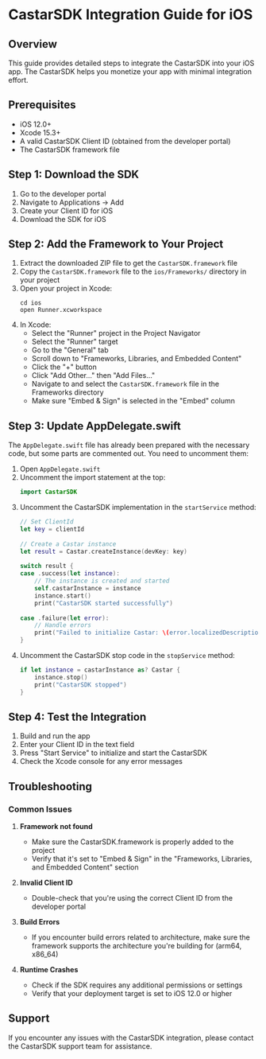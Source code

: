 # CastarSDK Integration Guide for iOS

## Overview

This guide provides detailed steps to integrate the CastarSDK into your iOS app. The CastarSDK helps you monetize your app with minimal integration effort.

## Prerequisites

- iOS 12.0+
- Xcode 15.3+
- A valid CastarSDK Client ID (obtained from the developer portal)
- The CastarSDK framework file

## Step 1: Download the SDK

1. Go to the developer portal
2. Navigate to Applications -> Add
3. Create your Client ID for iOS
4. Download the SDK for iOS

## Step 2: Add the Framework to Your Project

1. Extract the downloaded ZIP file to get the `CastarSDK.framework` file
2. Copy the `CastarSDK.framework` file to the `ios/Frameworks/` directory in your project
3. Open your project in Xcode:
   ```
   cd ios
   open Runner.xcworkspace
   ```
4. In Xcode:
   - Select the "Runner" project in the Project Navigator
   - Select the "Runner" target
   - Go to the "General" tab
   - Scroll down to "Frameworks, Libraries, and Embedded Content"
   - Click the "+" button
   - Click "Add Other..." then "Add Files..."
   - Navigate to and select the `CastarSDK.framework` file in the Frameworks directory
   - Make sure "Embed & Sign" is selected in the "Embed" column

## Step 3: Update AppDelegate.swift

The `AppDelegate.swift` file has already been prepared with the necessary code, but some parts are commented out. You need to uncomment them:

1. Open `AppDelegate.swift`
2. Uncomment the import statement at the top:
   ```swift
   import CastarSDK
   ```
3. Uncomment the CastarSDK implementation in the `startService` method:
   ```swift
   // Set ClientId
   let key = clientId
               
   // Create a Castar instance
   let result = Castar.createInstance(devKey: key)
           
   switch result {
   case .success(let instance):
       // The instance is created and started
       self.castarInstance = instance
       instance.start()
       print("CastarSDK started successfully")
               
   case .failure(let error):
       // Handle errors
       print("Failed to initialize Castar: \(error.localizedDescription)")
   }
   ```
4. Uncomment the CastarSDK stop code in the `stopService` method:
   ```swift
   if let instance = castarInstance as? Castar {
       instance.stop()
       print("CastarSDK stopped")
   }
   ```

## Step 4: Test the Integration

1. Build and run the app
2. Enter your Client ID in the text field
3. Press "Start Service" to initialize and start the CastarSDK
4. Check the Xcode console for any error messages

## Troubleshooting

### Common Issues

1. **Framework not found**
   - Make sure the CastarSDK.framework is properly added to the project
   - Verify that it's set to "Embed & Sign" in the "Frameworks, Libraries, and Embedded Content" section

2. **Invalid Client ID**
   - Double-check that you're using the correct Client ID from the developer portal

3. **Build Errors**
   - If you encounter build errors related to architecture, make sure the framework supports the architecture you're building for (arm64, x86_64)

4. **Runtime Crashes**
   - Check if the SDK requires any additional permissions or settings
   - Verify that your deployment target is set to iOS 12.0 or higher

## Support

If you encounter any issues with the CastarSDK integration, please contact the CastarSDK support team for assistance. 